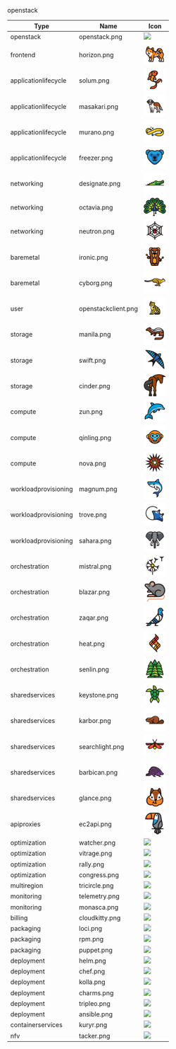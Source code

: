 openstack

Type | Name | Icon
--|--|--
openstack|openstack.png|<img src="../resources/resources/openstack/openstack.png" width="50px" />
frontend|horizon.png|<img src="../resources/openstack/frontend/horizon.png" width="50px" />
applicationlifecycle|solum.png|<img src="../resources/openstack/applicationlifecycle/solum.png" width="50px" />
applicationlifecycle|masakari.png|<img src="../resources/openstack/applicationlifecycle/masakari.png" width="50px" />
applicationlifecycle|murano.png|<img src="../resources/openstack/applicationlifecycle/murano.png" width="50px" />
applicationlifecycle|freezer.png|<img src="../resources/openstack/applicationlifecycle/freezer.png" width="50px" />
networking|designate.png|<img src="../resources/openstack/networking/designate.png" width="50px" />
networking|octavia.png|<img src="../resources/openstack/networking/octavia.png" width="50px" />
networking|neutron.png|<img src="../resources/openstack/networking/neutron.png" width="50px" />
baremetal|ironic.png|<img src="../resources/openstack/baremetal/ironic.png" width="50px" />
baremetal|cyborg.png|<img src="../resources/openstack/baremetal/cyborg.png" width="50px" />
user|openstackclient.png|<img src="../resources/openstack/user/openstackclient.png" width="50px" />
storage|manila.png|<img src="../resources/openstack/storage/manila.png" width="50px" />
storage|swift.png|<img src="../resources/openstack/storage/swift.png" width="50px" />
storage|cinder.png|<img src="../resources/openstack/storage/cinder.png" width="50px" />
compute|zun.png|<img src="../resources/openstack/compute/zun.png" width="50px" />
compute|qinling.png|<img src="../resources/openstack/compute/qinling.png" width="50px" />
compute|nova.png|<img src="../resources/openstack/compute/nova.png" width="50px" />
workloadprovisioning|magnum.png|<img src="../resources/openstack/workloadprovisioning/magnum.png" width="50px" />
workloadprovisioning|trove.png|<img src="../resources/openstack/workloadprovisioning/trove.png" width="50px" />
workloadprovisioning|sahara.png|<img src="../resources/openstack/workloadprovisioning/sahara.png" width="50px" />
orchestration|mistral.png|<img src="../resources/openstack/orchestration/mistral.png" width="50px" />
orchestration|blazar.png|<img src="../resources/openstack/orchestration/blazar.png" width="50px" />
orchestration|zaqar.png|<img src="../resources/openstack/orchestration/zaqar.png" width="50px" />
orchestration|heat.png|<img src="../resources/openstack/orchestration/heat.png" width="50px" />
orchestration|senlin.png|<img src="../resources/openstack/orchestration/senlin.png" width="50px" />
sharedservices|keystone.png|<img src="../resources/openstack/sharedservices/keystone.png" width="50px" />
sharedservices|karbor.png|<img src="../resources/openstack/sharedservices/karbor.png" width="50px" />
sharedservices|searchlight.png|<img src="../resources/openstack/sharedservices/searchlight.png" width="50px" />
sharedservices|barbican.png|<img src="../resources/openstack/sharedservices/barbican.png" width="50px" />
sharedservices|glance.png|<img src="../resources/openstack/sharedservices/glance.png" width="50px" />
apiproxies|ec2api.png|<img src="../resources/openstack/apiproxies/ec2api.png" width="50px" />
optimization|watcher.png|<img src="../resources/operations/optimization/watcher.png" width="50px" />
optimization|vitrage.png|<img src="../resources/operations/optimization/vitrage.png" width="50px" />
optimization|rally.png|<img src="../resources/operations/optimization/rally.png" width="50px" />
optimization|congress.png|<img src="../resources/operations/optimization/congress.png" width="50px" />
multiregion|tricircle.png|<img src="../resources/operations/multiregion/tricircle.png" width="50px" />
monitoring|telemetry.png|<img src="../resources/operations/monitoring/telemetry.png" width="50px" />
monitoring|monasca.png|<img src="../resources/operations/monitoring/monasca.png" width="50px" />
billing|cloudkitty.png|<img src="../resources/operations/billing/cloudkitty.png" width="50px" />
packaging|loci.png|<img src="../resources/lifecyclemanagement/packaging/loci.png" width="50px" />
packaging|rpm.png|<img src="../resources/lifecyclemanagement/packaging/rpm.png" width="50px" />
packaging|puppet.png|<img src="../resources/lifecyclemanagement/packaging/puppet.png" width="50px" />
deployment|helm.png|<img src="../resources/lifecyclemanagement/deployment/helm.png" width="50px" />
deployment|chef.png|<img src="../resources/lifecyclemanagement/deployment/chef.png" width="50px" />
deployment|kolla.png|<img src="../resources/lifecyclemanagement/deployment/kolla.png" width="50px" />
deployment|charms.png|<img src="../resources/lifecyclemanagement/deployment/charms.png" width="50px" />
deployment|tripleo.png|<img src="../resources/lifecyclemanagement/deployment/tripleo.png" width="50px" />
deployment|ansible.png|<img src="../resources/lifecyclemanagement/deployment/ansible.png" width="50px" />
containerservices|kuryr.png|<img src="../resources/adjacentenablers/containerservices/kuryr.png" width="50px" />
nfv|tacker.png|<img src="../resources/adjacentenablers/nfv/tacker.png" width="50px" />
